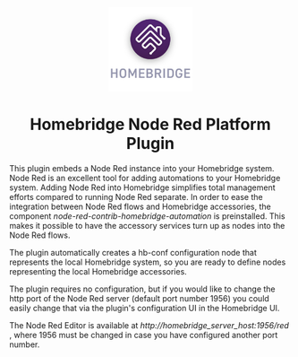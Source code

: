 <p align="center">

<img src="https://github.com/homebridge/branding/raw/latest/logos/homebridge-wordmark-logo-vertical.png" width="150">

</p>

<span align="center">

# Homebridge Node Red Platform Plugin

</span>

This plugin embeds a Node Red instance into your Homebridge system. Node Red is an excellent tool for adding automations to your Homebridge system.
Adding Node Red into Homebridge simplifies total management efforts compared to running Node Red separate.
 In order to ease the integration between Node Red flows and Homebridge accessories, the component *node-red-contrib-homebridge-automation* is preinstalled.
This makes it possible to have the accessory services turn up as nodes into the Node Red flows.

The plugin  automatically creates a hb-conf configuration node that represents the local Homebridge system, so you are ready to define nodes representing the local
Homebridge accessories.

The plugin requires no configuration, but if you would like to change the http port of the Node Red server (default port number 1956) you could easily change that
via the plugin's configuration UI in the Homebridge UI. 

The Node Red Editor is available at *http://homebridge_server_host:1956/red* , where 1956 must be changed in case you have configured another port number.

 
